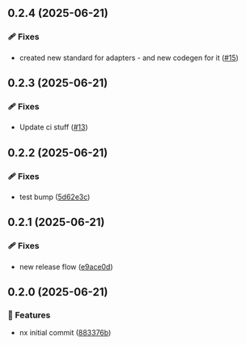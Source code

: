 ## 0.2.4 (2025-06-21)

### 🩹 Fixes

- created new standard for adapters - and new codegen for it ([#15](https://github.com/IamShobe/cruncher/pull/15))

## 0.2.3 (2025-06-21)

### 🩹 Fixes

- Update ci stuff ([#13](https://github.com/IamShobe/cruncher/pull/13))

## 0.2.2 (2025-06-21)

### 🩹 Fixes

- test bump ([5d62e3c](https://github.com/IamShobe/cruncher/commit/5d62e3c))

## 0.2.1 (2025-06-21)

### 🩹 Fixes

- new release flow ([e9ace0d](https://github.com/IamShobe/cruncher/commit/e9ace0d))

## 0.2.0 (2025-06-21)

### 🚀 Features

- nx initial commit ([883376b](https://github.com/IamShobe/cruncher/commit/883376b))